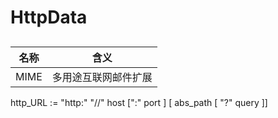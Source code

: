 # HttpData

##

|名称 | 含义 |
| -- | -- |
|MIME|多用途互联网邮件扩展|

http_URL := "http:" "//" host [":" port ] [ abs_path [ "?" query ]]

